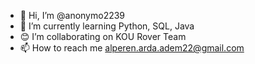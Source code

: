 - 👋 Hi, I’m @anonymo2239
- 🌱 I’m currently learning Python, SQL, Java
- 😊 I’m collaborating on KOU Rover Team
- 📫 How to reach me alperen.arda.adem22@gmail.com
<!---
anonymo2239/anonymo2239 is a ✨ special ✨ repository because its `README.md` (this file) appears on your GitHub profile.
You can click the Preview link to take a look at your changes.
--->
